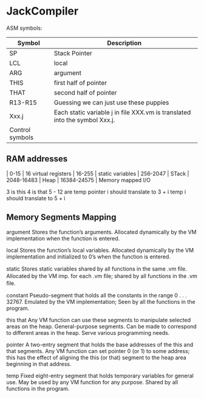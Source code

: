 # JackCompiler


ASM symbols:

| Symbol | Description |
|--------|-------------|
| SP     | Stack Pointer |
| LCL    | local |
| ARG    | argument |
| THIS   | first half of pointer |
| THAT   | second half of pointer |
| R13-R15| Guessing we can just use these puppies |
| Xxx.j  | Each static variable j in file XXX.vm is translated into the symbol Xxx.j. |
| Control symbols | |


## RAM addresses
| 0-15 | 16 virtual registers
| 16-255 | static variables
| 256-2047 | STack
| 2048-16483 | Heap
| 16384-24575 | Memory mapped I/O

3 is this
4 is that
5 - 12 are temp
pointer i should translate to 3 + i
temp i should translate to 5 + i
## Memory Segments Mapping
argument
Stores the function’s arguments.
Allocated dynamically by the VM implementation when the function is entered.

local
Stores the function’s local variables.
Allocated dynamically by the VM implementation and initialized to 0’s when the function is entered.

static
Stores static variables shared by all functions in the same .vm ﬁle.
Allocated by the VM imp. for each .vm ﬁle; shared by all functions in the .vm ﬁle.

constant
Pseudo-segment that holds all the constants in the range 0 . . . 32767.
Emulated by the VM implementation; Seen by all the functions in the program.

this that
Any VM function can use these segments to manipulate selected areas on the heap.
General-purpose segments. Can be made to correspond to different areas in the heap. Serve various programming needs.

pointer
A two-entry segment that holds the base addresses of the this and that segments.
Any VM function can set pointer 0 (or 1) to some address; this has the effect of aligning the this (or that) segment to the heap area beginning in that address.

temp
Fixed eight-entry segment that holds temporary variables for general use.
May be used by any VM function for any purpose. Shared by all functions in the program.